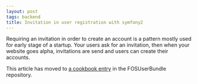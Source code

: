 ```yaml
---
layout: post
tags: backend
title: Invitation in user registration with symfony2
---
```


Requiring an invitation in order to create an account is a pattern mostly used for early stage of a startup. Your users ask for an invitation, then when your website goes alpha, invitations are send and users can create their accounts.

<div class="alert warning">
This article has moved to <a target="_blank"  href="https://github.com/FriendsOfSymfony/FOSUserBundle/blob/master/Resources/doc/adding_invitation_registration.md">a cookbook entry</a> in the FOSUserBundle repository.
</div>

